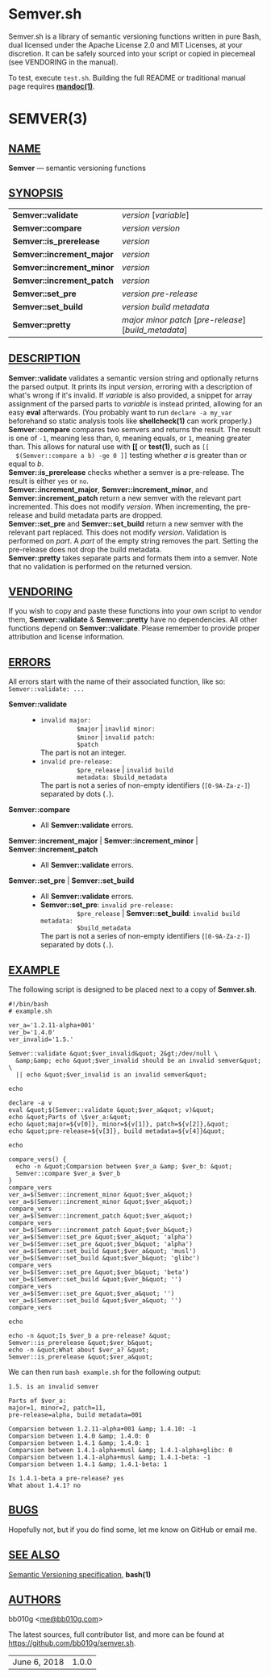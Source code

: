 # Semver.sh

Semver.sh is a library of semantic versioning functions written in pure Bash,
dual licensed under the Apache License 2.0 and MIT Licenses, at your discretion.
It can be safely sourced into your script or copied in piecemeal (see VENDORING
in the manual).

To test, execute `test.sh`. Building the full README or traditional manual page
requires [**mandoc(1)**](http://mandoc.bsd.lv/).

# SEMVER(3)

<div class="manual-text">
<h2 class="Sh" title="Sh" id="NAME"><a class="selflink" href="#NAME">NAME</a></h2>
<b class="Nm" title="Nm">Semver</b> &#x2014;
  <span class="Nd" title="Nd">semantic versioning functions</span>
<h2 class="Sh" title="Sh" id="SYNOPSIS"><a class="selflink" href="#SYNOPSIS">SYNOPSIS</a></h2>
<table class="Nm">
  <tr>
    <td><b class="Nm" title="Nm">Semver::validate</b></td>
    <td><var class="Ar" title="Ar">version</var>
      [<span class="Op"><var class="Ar" title="Ar">variable</var></span>]</td>
  </tr>
  <tr>
    <td><b class="Nm" title="Nm">Semver::compare</b></td>
    <td><var class="Ar" title="Ar">version</var>
      <var class="Ar" title="Ar">version</var></td>
  </tr>
  <tr>
    <td><b class="Nm" title="Nm">Semver::is_prerelease</b></td>
    <td><var class="Ar" title="Ar">version</var></td>
  </tr>
  <tr>
    <td><b class="Nm" title="Nm">Semver::increment_major</b></td>
    <td><var class="Ar" title="Ar">version</var></td>
  </tr>
  <tr>
    <td><b class="Nm" title="Nm">Semver::increment_minor</b></td>
    <td><var class="Ar" title="Ar">version</var></td>
  </tr>
  <tr>
    <td><b class="Nm" title="Nm">Semver::increment_patch</b></td>
    <td><var class="Ar" title="Ar">version</var></td>
  </tr>
  <tr>
    <td><b class="Nm" title="Nm">Semver::set_pre</b></td>
    <td><var class="Ar" title="Ar">version</var>
      <var class="Ar" title="Ar">pre-release</var></td>
  </tr>
  <tr>
    <td><b class="Nm" title="Nm">Semver::set_build</b></td>
    <td><var class="Ar" title="Ar">version</var>
      <var class="Ar" title="Ar">build metadata</var></td>
  </tr>
  <tr>
    <td><b class="Nm" title="Nm">Semver::pretty</b></td>
    <td><var class="Ar" title="Ar">major</var>
      <var class="Ar" title="Ar">minor</var>
      <var class="Ar" title="Ar">patch</var>
      [<span class="Op"><var class="Ar" title="Ar">pre-release</var></span>]
      [<span class="Op"><var class="Ar" title="Ar">build_metadata</var></span>]</td>
  </tr>
</table>
<h2 class="Sh" title="Sh" id="DESCRIPTION"><a class="selflink" href="#DESCRIPTION">DESCRIPTION</a></h2>
<b class="Nm" title="Nm">Semver::validate</b> validates a semantic version
  string and optionally returns the parsed output. It prints its input
  <var class="Ar" title="Ar">version</var>, erroring with a description of
  what's wrong if it's invalid. If <var class="Ar" title="Ar">variable</var> is
  also provided, a snippet for array assignment of the parsed parts to
  <var class="Ar" title="Ar">variable</var> is instead printed, allowing for an
  easy <b class="Nm" title="Nm">eval</b> afterwards. (You probably want to run
  <code class="Li">declare -a my_var</code> beforehand so static
  analysis tools like <b class="Xr" title="Xr">shellcheck(1)</b> can work
  properly.)
<div class="Pp"></div>
<b class="Nm" title="Nm">Semver::compare</b> compares two semvers and returns
  the result. The result is one of <code class="Li">-1</code>,
  meaning less than, <code class="Li">0</code>, meaning equals,
  or <code class="Li">1</code>, meaning greater than. This
  allows for natural use with <b class="Nm" title="Nm">[[</b> or
  <b class="Xr" title="Xr">test(1)</b>, such as <code class="Li">[[
  $(Semver::compare a b) -ge 0 ]]</code> testing whether
  <var class="Ar" title="Ar">a</var> is greater than or equal to
  <var class="Ar" title="Ar">b</var>.
<div class="Pp"></div>
<b class="Nm" title="Nm">Semver::is_prerelease</b> checks whether a semver is a
  pre-release. The result is either <code class="Li">yes</code>
  or <code class="Li">no</code>.
<div class="Pp"></div>
<b class="Nm" title="Nm">Semver::increment_major</b>,
  <b class="Nm" title="Nm">Semver::increment_minor</b>, and
  <b class="Nm" title="Nm">Semver::increment_patch</b> return a new semver with
  the relevant part incremented. This does not modify
  <var class="Ar" title="Ar">version</var>. When incrementing, the pre-release
  and build metadata parts are dropped.
<div class="Pp"></div>
<b class="Nm" title="Nm">Semver::set_pre</b> and
  <b class="Nm" title="Nm">Semver::set_build</b> return a new semver with the
  relevant part replaced. This does not modify
  <var class="Ar" title="Ar">version</var>. Validation is performed on
  <var class="Ar" title="Ar">part</var>. A <var class="Ar" title="Ar">part</var>
  of the empty string removes the part. Setting the pre-release does not drop
  the build metadata.
<div class="Pp"></div>
<b class="Nm" title="Nm">Semver::pretty</b> takes separate parts and formats
  them into a semver. Note that no validation is performed on the returned
  version.
<h2 class="Sh" title="Sh" id="VENDORING"><a class="selflink" href="#VENDORING">VENDORING</a></h2>
If you wish to copy and paste these functions into your own script to vendor
  them, <b class="Nm" title="Nm">Semver::validate</b> &amp;
  <b class="Nm" title="Nm">Semver::pretty</b> have no dependencies. All other
  functions depend on <b class="Nm" title="Nm">Semver::validate</b>. Please
  remember to provide proper attribution and license information.
<h2 class="Sh" title="Sh" id="ERRORS"><a class="selflink" href="#ERRORS">ERRORS</a></h2>
All errors start with the name of their associated function, like so:
<div class="D1"><code class="Li">Semver::validate: ...</code></div>
<dl class="Bl-tag">
  <dt class="It-tag"><b class="Nm" title="Nm">Semver::validate</b></dt>
  <dd class="It-tag">
    <ul class="Bl-bullet">
      <li class="It-bullet"><code class="Li">invalid major:
          $major</code> | <code class="Li">inavlid minor:
          $minor</code> | <code class="Li">invalid patch:
          $patch</code>
        <div class="Pp"></div>
        The part is not an integer.</li>
      <li class="It-bullet"><code class="Li">invalid pre-release:
          $pre_release</code> | <code class="Li">invalid build
          metadata: $build_metadata</code>
        <div class="Pp"></div>
        The part is not a series of non-empty identifiers
          (<code class="Li">[0-9A-Za-z-]</code>) separated by
          dots (<code class="Li">.</code>).</li>
    </ul>
  </dd>
  <dt class="It-tag"><b class="Nm" title="Nm">Semver::compare</b></dt>
  <dd class="It-tag">
    <ul class="Bl-bullet">
      <li class="It-bullet">All <b class="Nm" title="Nm">Semver::validate</b>
          errors.</li>
    </ul>
  </dd>
  <dt class="It-tag"><b class="Nm" title="Nm">Semver::increment_major</b> |
    <b class="Nm" title="Nm">Semver::increment_minor</b> |
    <b class="Nm" title="Nm">Semver::increment_patch</b></dt>
  <dd class="It-tag">
    <ul class="Bl-bullet">
      <li class="It-bullet">All <b class="Nm" title="Nm">Semver::validate</b>
          errors.</li>
    </ul>
  </dd>
  <dt class="It-tag"><b class="Nm" title="Nm">Semver::set_pre</b> |
    <b class="Nm" title="Nm">Semver::set_build</b></dt>
  <dd class="It-tag">
    <ul class="Bl-bullet">
      <li class="It-bullet">All <b class="Nm" title="Nm">Semver::validate</b>
          errors.</li>
      <li class="It-bullet"><b class="Nm" title="Nm">Semver::set_pre</b>:
          <code class="Li">invalid pre-release:
          $pre_release</code> |
          <b class="Nm" title="Nm">Semver::set_build</b>:
          <code class="Li">invalid build metadata:
          $build_metadata</code>
        <div class="Pp"></div>
        The part is not a series of non-empty identifiers
          (<code class="Li">[0-9A-Za-z-]</code>) separated by
          dots (<code class="Li">.</code>).</li>
    </ul>
  </dd>
</dl>
<h2 class="Sh" title="Sh" id="EXAMPLE"><a class="selflink" href="#EXAMPLE">EXAMPLE</a></h2>
The following script is designed to be placed next to a copy of
  <b class="Nm" title="Nm">Semver.sh</b>.
<div class="Pp"></div>
<div class="Bd" style="margin-left: 0.00ex;">

```
#!/bin/bash 
# example.sh 
 
ver_a='1.2.11-alpha+001' 
ver_b='1.4.0' 
ver_invalid='1.5.' 
 
Semver::validate &quot;$ver_invalid&quot; 2&gt;/dev/null \ 
  &amp;&amp; echo &quot;$ver_invalid should be an invalid semver&quot; \ 
  || echo &quot;$ver_invalid is an invalid semver&quot; 
 
echo 
 
declare -a v 
eval &quot;$(Semver::validate &quot;$ver_a&quot; v)&quot; 
echo &quot;Parts of \$ver_a:&quot; 
echo &quot;major=${v[0]}, minor=${v[1]}, patch=${v[2]},&quot; 
echo &quot;pre-release=${v[3]}, build metadata=${v[4]}&quot; 
 
echo 
 
compare_vers() { 
  echo -n &quot;Comparsion between $ver_a &amp; $ver_b: &quot; 
  Semver::compare $ver_a $ver_b 
} 
compare_vers 
ver_a=$(Semver::increment_minor &quot;$ver_a&quot;) 
ver_a=$(Semver::increment_minor &quot;$ver_a&quot;) 
compare_vers 
ver_a=$(Semver::increment_patch &quot;$ver_a&quot;) 
compare_vers 
ver_b=$(Semver::increment_patch &quot;$ver_b&quot;) 
ver_a=$(Semver::set_pre &quot;$ver_a&quot; 'alpha') 
ver_b=$(Semver::set_pre &quot;$ver_b&quot; 'alpha') 
ver_a=$(Semver::set_build &quot;$ver_a&quot; 'musl') 
ver_b=$(Semver::set_build &quot;$ver_b&quot; 'glibc') 
compare_vers 
ver_b=$(Semver::set_pre &quot;$ver_b&quot; 'beta') 
ver_b=$(Semver::set_build &quot;$ver_b&quot; '') 
compare_vers 
ver_a=$(Semver::set_pre &quot;$ver_a&quot; '') 
ver_a=$(Semver::set_build &quot;$ver_a&quot; '') 
compare_vers 
 
echo 
 
echo -n &quot;Is $ver_b a pre-release? &quot; 
Semver::is_prerelease &quot;$ver_b&quot; 
echo -n &quot;What about $ver_a? &quot; 
Semver::is_prerelease &quot;$ver_a&quot;
```

</div>
<div class="Pp"></div>
We can then run <code class="Li">bash example.sh</code> for the
  following output:
<div class="Pp"></div>
<div class="Bd" style="margin-left: 0.00ex;">

```
1.5. is an invalid semver 
 
Parts of $ver_a: 
major=1, minor=2, patch=11, 
pre-release=alpha, build metadata=001 
 
Comparsion between 1.2.11-alpha+001 &amp; 1.4.10: -1 
Comparsion between 1.4.0 &amp; 1.4.0: 0 
Comparsion between 1.4.1 &amp; 1.4.0: 1 
Comparsion between 1.4.1-alpha+musl &amp; 1.4.1-alpha+glibc: 0 
Comparsion between 1.4.1-alpha+musl &amp; 1.4.1-beta: -1 
Comparsion between 1.4.1 &amp; 1.4.1-beta: 1 
 
Is 1.4.1-beta a pre-release? yes 
What about 1.4.1? no
```

</div>
<h2 class="Sh" title="Sh" id="BUGS"><a class="selflink" href="#BUGS">BUGS</a></h2>
Hopefully not, but if you do find some, let me know on GitHub or email me.
<h2 class="Sh" title="Sh" id="SEE_ALSO"><a class="selflink" href="#SEE_ALSO">SEE
  ALSO</a></h2>
<a class="Lk" title="Lk" href="https://semver.org/">Semantic Versioning
  specification</a>, <b class="Xr" title="Xr">bash(1)</b>
<h2 class="Sh" title="Sh" id="AUTHORS"><a class="selflink" href="#AUTHORS">AUTHORS</a></h2>
<span class="An" title="An">bb010g</span>
  &lt;<a class="Mt" title="Mt" href="mailto:me@bb010g.com">me@bb010g.com</a>&gt;
<div style="height: 1.00em;">&#x00A0;</div>
The latest sources, full contributor list, and more can be found at
  <a class="Lk" title="Lk" href="https://github.com/bb010g/semver.sh">https://github.com/bb010g/semver.sh</a>.</div>
<table class="foot">
  <tr>
    <td class="foot-date">June 6, 2018</td>
    <td class="foot-os">1.0.0</td>
  </tr>
</table>
